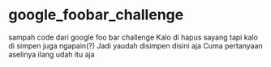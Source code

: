 # google_foobar_challenge
sampah code dari google foo bar challenge
Kalo di hapus sayang tapi kalo di simpen juga ngapain(?)
Jadi yaudah disimpen disini aja
Cuma pertanyaan aselinya ilang
udah itu aja
